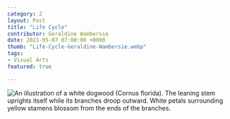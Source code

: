 ```yaml
---
category: 2
layout: Post
title: "Life Cycle"
contributor: Geraldine Wambersie
date: 2021-05-07 07:00:00 +0000
thumb: "Life-Cycle-Geraldine-Wambersie.webp"
tags: 
- Visual Arts
featured: true

---
```

<div class="center">
    <img src="{{ site.baseurl }}/uploads/2/Life-Cycle-Geraldine-Wambersie.jpg" 
        alt="An illustration of a white dogwood (Cornus florida). The leaning stem uprights itself while its branches droop outward. White petals surrounding yellow stamens blossom from the ends of the branches.">
</div>